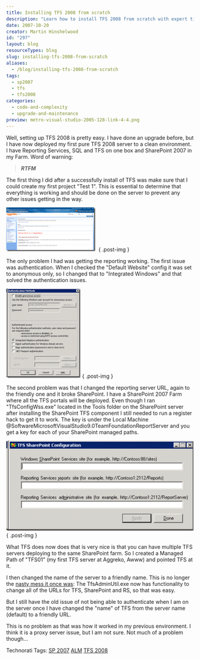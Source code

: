 ```yaml
---
title: Installing TFS 2008 from scratch
description: "Learn how to install TFS 2008 from scratch with expert tips on setup, reporting, and SharePoint integration. Simplify your deployment process today!"
date: 2007-10-20
creator: Martin Hinshelwood
id: "297"
layout: blog
resourceTypes: blog
slug: installing-tfs-2008-from-scratch
aliases:
  - /blog/installing-tfs-2008-from-scratch
tags:
  - sp2007
  - tfs
  - tfs2008
categories:
  - code-and-complexity
  - upgrade-and-maintenance
preview: metro-visual-studio-2005-128-link-4-4.png
---
```


Well, setting up TFS 2008 is pretty easy. I have done an upgrade before, but I have now deployed my first pure TFS 2008 server to a clean environment. I have Reporting Services, SQL and TFS on one box and SharePoint 2007 in my Farm. Word of warning:

> **_RTFM_**

The first thing I did after a successfully install of TFS was make sure that I could create my first project "Test 1". This is essential to determine that everything is working and should be done on the server to prevent any other issues getting in the way.

[![image](images/InstallingTFS2008fromscratch_C7F-image_thumb_2-2-2.png)](http://blog.hinshelwood.com/files/2011/05/GWB-WindowsLiveWriter-InstallingTFS2008fromscratch_C7F-image_2.png) 
{ .post-img }

The only problem I had was getting the reporting working. The first issue was authentication. When I checked the "Default Website" config it was set to anonymous only, so I changed that to "Integrated Windows" and that solved the authentication issues.

[![image](images/InstallingTFS2008fromscratch_C7F-image_thumb_1-1-1.png)](http://blog.hinshelwood.com/files/2011/05/GWB-WindowsLiveWriter-InstallingTFS2008fromscratch_C7F-image_1.png)
{ .post-img }

The second problem was that I changed the reporting server URL, again to the friendly one and it broke SharePoint. I have a SharePoint 2007 Farm where all the TFS portals will be deployed. Even though I ran "TfsConfigWss.exe" located in the Tools folder on the SharePoint server after installing the SharePoint TFS component I still needed to run a register hack to get it to work. The key is under the Local Machine @SoftwareMicrosoftVisualStudio9.0TeamFoundationReportServer and you get a key for each of your SharePoint managed paths.

[![image](images/InstallingTFS2008fromscratch_C7F-image_thumb-3-3.png)](http://blog.hinshelwood.com/files/2011/05/GWB-WindowsLiveWriter-InstallingTFS2008fromscratch_C7F-image.png)
{ .post-img }

What TFS does now does that is very nice is that you can have multiple TFS servers deploying to the same SharePoint farm. So I created a Managed Path of "TFS01" (my first TFS server at Aggreko, Awww) and pointed TFS at it.

I then changed the name of the server to a friendly name. This is no longer the [nasty mess it once was](http://blog.hinshelwood.com/archive/2007/05/31/Team-Foundation-Server-amp-SharePoint-3.0.aspx): The TfsAdminUtil.exe now has functionality to change all of the URLs for TFS, SharePoint and RS, so that was easy.

But I still have the old issue of not being able to authenticate when I am on the server once I have changed the "name" of TFS from the server name (default) to a friendly URL.

This is no problem as that was how it worked in my previous environment. I think it is a proxy server issue, but I am not sure. Not much of a problem though...

Technorati Tags: [SP 2007](http://technorati.com/tags/SP+2007) [ALM](http://technorati.com/tags/ALM) [TFS 2008](http://technorati.com/tags/TFS+2008)
